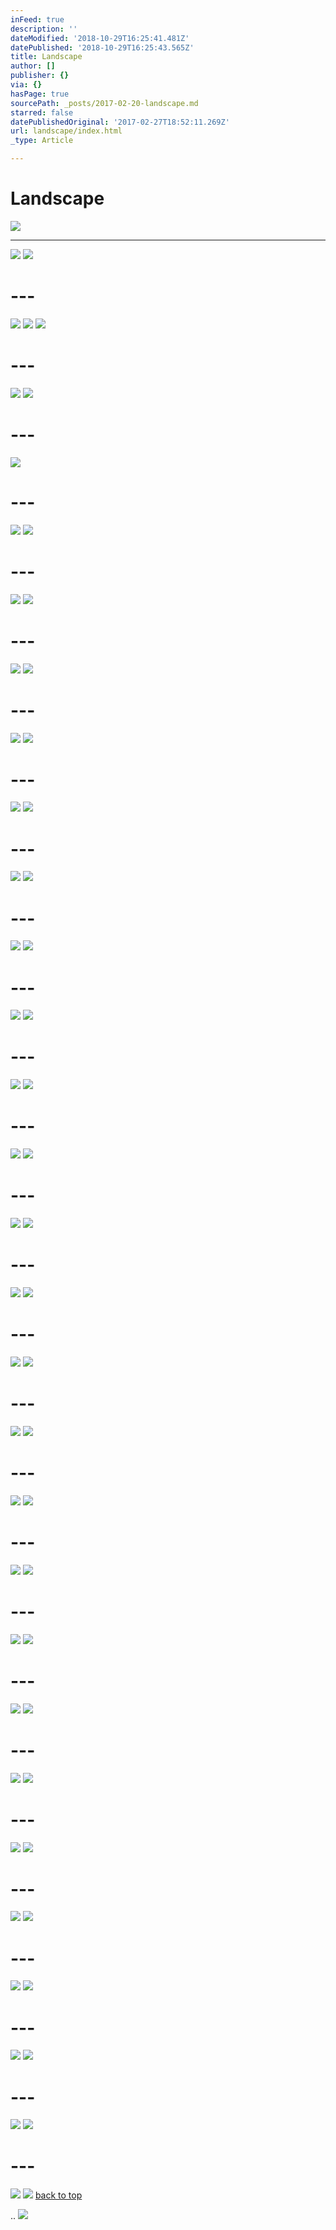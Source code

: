 ```yaml
---
inFeed: true
description: ''
dateModified: '2018-10-29T16:25:41.481Z'
datePublished: '2018-10-29T16:25:43.565Z'
title: Landscape
author: []
publisher: {}
via: {}
hasPage: true
sourcePath: _posts/2017-02-20-landscape.md
starred: false
datePublishedOriginal: '2017-02-27T18:52:11.269Z'
url: landscape/index.html
_type: Article

---
```

# Landscape
![](https://the-grid-user-content.s3-us-west-2.amazonaws.com/24577f7d-219d-4e62-8f10-fc234b39e432.jpg)

---

![](https://the-grid-user-content.s3-us-west-2.amazonaws.com/1e06bedf-c662-4986-82e0-3ef263a27162.jpg)
![](https://the-grid-user-content.s3-us-west-2.amazonaws.com/b192016a-246a-4ac0-a824-926ae0bd6fe6.jpg)

# ---
![](https://the-grid-user-content.s3-us-west-2.amazonaws.com/178bf8c0-ad42-421c-8f38-28dcacf49311.jpg)
![](https://the-grid-user-content.s3-us-west-2.amazonaws.com/c7adab2b-c485-4613-a80c-01e4954292e9.jpg)
![](https://the-grid-user-content.s3-us-west-2.amazonaws.com/3e1f3871-5d99-484d-92f5-65fe083db66e.jpg)

# ---
![](https://the-grid-user-content.s3-us-west-2.amazonaws.com/3ef3ef0c-1689-407d-bd99-f8178086a15d.jpg)
![](https://the-grid-user-content.s3-us-west-2.amazonaws.com/537fbfaa-16ba-4836-b84d-66e7cd34eda9.jpg)

# ---
![](https://the-grid-user-content.s3-us-west-2.amazonaws.com/b24996dd-fd1a-43c0-b6aa-a0efacabde2e.jpg)

# ---
![](https://the-grid-user-content.s3-us-west-2.amazonaws.com/0a63c0ed-e1f1-4592-a24c-7db0758a34ea.jpg)
![](https://the-grid-user-content.s3-us-west-2.amazonaws.com/22171817-5e20-4cc8-9801-8253f409ce62.jpg)

# ---
![](https://the-grid-user-content.s3-us-west-2.amazonaws.com/4cc6b67b-01bd-41e1-a4c9-ffb0b24f8655.jpg)
![](https://the-grid-user-content.s3-us-west-2.amazonaws.com/4884a3fa-a9f4-4dba-a977-ddd85816e87d.jpg)

# ---
![](https://the-grid-user-content.s3-us-west-2.amazonaws.com/e4e5ad4e-0b91-4c31-891e-8d95351afd9e.jpg)
![](https://the-grid-user-content.s3-us-west-2.amazonaws.com/053dac27-04fd-4381-b2f8-2274ba223578.jpg)

# ---
![](https://the-grid-user-content.s3-us-west-2.amazonaws.com/d199d88a-8bbe-415f-bf9c-4e0d80e9cdc2.jpg)
![](https://the-grid-user-content.s3-us-west-2.amazonaws.com/4d0afef8-975b-4cde-b278-60a908287130.jpg)

# ---
![](https://the-grid-user-content.s3-us-west-2.amazonaws.com/126c245e-251d-416e-b513-773ebae6e70e.jpg)
![](https://the-grid-user-content.s3-us-west-2.amazonaws.com/bd3df457-3740-4ec7-9c58-10357684900f.jpg)

# ---
![](https://the-grid-user-content.s3-us-west-2.amazonaws.com/fc2501aa-7786-4ed7-bc4c-e02c44f3377a.jpg)
![](https://the-grid-user-content.s3-us-west-2.amazonaws.com/c0b57111-ed30-4583-a411-1dc691fb13b7.jpg)

# ---
![](https://the-grid-user-content.s3-us-west-2.amazonaws.com/e775fd61-5eb9-4a40-ae3f-a9f1db531531.jpg)
![](https://the-grid-user-content.s3-us-west-2.amazonaws.com/5cbbb46c-2f79-4181-91b1-babc5584952e.jpg)

# ---
![](https://the-grid-user-content.s3-us-west-2.amazonaws.com/3dbc79da-1bb7-4091-9179-f3598be89b0f.jpg)
![](https://the-grid-user-content.s3-us-west-2.amazonaws.com/c1050092-b189-424a-8cfa-8368514fcbd5.jpg)

# ---
![](https://the-grid-user-content.s3-us-west-2.amazonaws.com/1abef167-90d5-4f63-ab89-5ef05985fb62.jpg)
![](https://s3-us-west-2.amazonaws.com/the-grid-img/p/967b331da49a522986e36d465f7ae911c2bc3c45.jpg)

# ---
![](https://the-grid-user-content.s3-us-west-2.amazonaws.com/5cc8ec54-6733-4e2a-835d-ccde5ddcaffa.jpg)
![](https://the-grid-user-content.s3-us-west-2.amazonaws.com/74d70e45-a303-4c6b-a440-6d87bb1caf9b.jpg)

# ---
![](https://the-grid-user-content.s3-us-west-2.amazonaws.com/f3ba0af5-e03b-4dee-95f1-d8a1afc5d5cd.jpg)
![](https://the-grid-user-content.s3-us-west-2.amazonaws.com/b224cce3-ce95-466e-a423-167f6608c2b5.jpg)

# ---
![](https://the-grid-user-content.s3-us-west-2.amazonaws.com/07cbed4a-546e-48a2-8a0c-35921f89dd80.jpg)
![](https://the-grid-user-content.s3-us-west-2.amazonaws.com/4b645e9e-7a04-455b-b617-a8c0933f04b0.jpg)

# ---
![](https://the-grid-user-content.s3-us-west-2.amazonaws.com/629b2062-fea6-491c-9361-991cfb6cfc4a.jpg)
![](https://the-grid-user-content.s3-us-west-2.amazonaws.com/585851b6-7722-4367-be2d-ba1e9608cad7.jpg)

# ---
![](https://the-grid-user-content.s3-us-west-2.amazonaws.com/525e899a-166e-47a4-b872-a26f7936e907.jpg)
![](https://the-grid-user-content.s3-us-west-2.amazonaws.com/86fc83a5-51f7-4be7-be65-2209f7be308a.jpg)

# ---
![](https://the-grid-user-content.s3-us-west-2.amazonaws.com/9b0169e2-0e33-49d9-997b-9d06f0fd11ab.jpg)
![](https://the-grid-user-content.s3-us-west-2.amazonaws.com/501e3f8f-a6c7-4482-a5d7-c4d43f05afdb.jpg)

# ---
![](https://the-grid-user-content.s3-us-west-2.amazonaws.com/0041ac1d-2d68-47b0-b2a9-4c7f99295e2d.jpg)
![](https://the-grid-user-content.s3-us-west-2.amazonaws.com/893a6de5-d2f1-47c0-a6d9-49b459129f67.jpg)

# ---
![](https://the-grid-user-content.s3-us-west-2.amazonaws.com/5f56141b-35f2-48e7-bb97-b14e54e12fe9.jpg)
![](https://the-grid-user-content.s3-us-west-2.amazonaws.com/1fe42609-2af3-4b01-9283-162a85e22e3c.jpg)

# ---
![](https://the-grid-user-content.s3-us-west-2.amazonaws.com/068bc868-4583-4bba-a407-1fba88dd1deb.jpg)
![](https://the-grid-user-content.s3-us-west-2.amazonaws.com/77afa30c-8f79-4f7e-ae0d-9654f188b38b.jpg)

# ---
![](https://the-grid-user-content.s3-us-west-2.amazonaws.com/11c39064-4ed6-47f1-b725-43cbc1043ea1.jpg)
![](https://the-grid-user-content.s3-us-west-2.amazonaws.com/568ade27-5009-4228-84c3-967855a747eb.jpg)

# ---
![](https://the-grid-user-content.s3-us-west-2.amazonaws.com/79316a1a-3390-45de-bd35-a1cbc57ab334.jpg)
![](https://the-grid-user-content.s3-us-west-2.amazonaws.com/bae55d8e-1464-4d5e-855f-b53c307c6165.jpg)

# ---
![](https://the-grid-user-content.s3-us-west-2.amazonaws.com/98064240-dbcc-4a7c-ad3b-ddf3c241751d.jpg)
![](https://the-grid-user-content.s3-us-west-2.amazonaws.com/f1ce5a8c-87ac-46fa-8593-221ecd557e1d.jpg)

# ---
![](https://the-grid-user-content.s3-us-west-2.amazonaws.com/f78fc6f0-64cb-4149-aee3-018427332e3c.jpg)
![](https://the-grid-user-content.s3-us-west-2.amazonaws.com/fcb136d5-87cd-4c9f-b60e-a08944d8a543.jpg)

# ---
![](https://the-grid-user-content.s3-us-west-2.amazonaws.com/83ae1bdd-5388-499b-aae5-dd0989b0879c.jpg)
![](https://the-grid-user-content.s3-us-west-2.amazonaws.com/ebe92131-d0f0-497c-8b09-449e947b0f13.jpg)

# ---
![](https://the-grid-user-content.s3-us-west-2.amazonaws.com/ea10d9e2-d956-4162-9370-72fb6beda474.jpg)
![](https://the-grid-user-content.s3-us-west-2.amazonaws.com/cbeb7e05-d710-484b-b8f6-fcdbc16723fb.jpg)

# ---
![](https://the-grid-user-content.s3-us-west-2.amazonaws.com/f588eabf-2fdf-4de0-94b0-93d6239ea8ac.jpg)
![](https://the-grid-user-content.s3-us-west-2.amazonaws.com/3020fa8c-6dbc-4f5d-805c-a94a94e35f56.jpg)
[back to top][0]

..
![](https://the-grid-user-content.s3-us-west-2.amazonaws.com/40b18353-8c56-47be-b7e4-c684c3f9be39.jpg)

[0]: https://thegrid.ai/ourfriends/landscape/